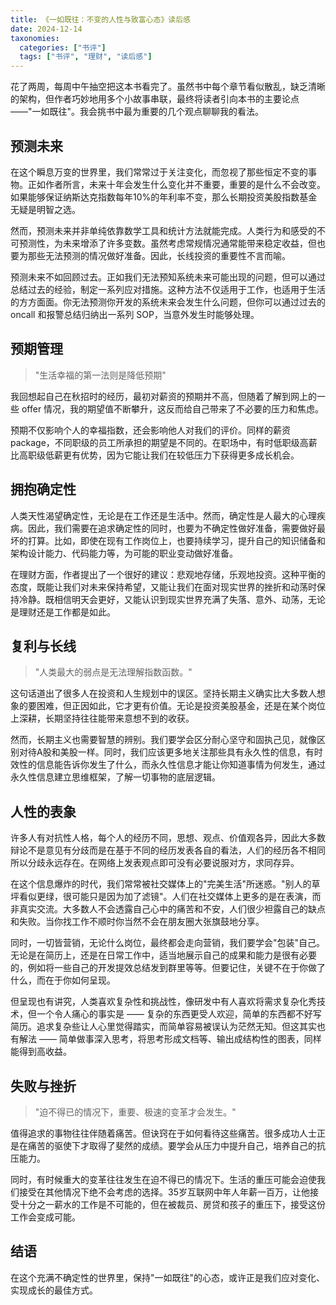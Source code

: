 ```yaml
---
title: 《一如既往：不变的人性与致富心态》读后感
date: 2024-12-14
taxonomies:
  categories: ["书评"]
  tags: ["书评", "理财", "读后感"]
---
```


花了两周，每周中午抽空把这本书看完了。虽然书中每个章节看似散乱，缺乏清晰的架构，但作者巧妙地用多个小故事串联，最终将读者引向本书的主要论点——"一如既往"。我会挑书中最为重要的几个观点聊聊我的看法。

## 预测未来

在这个瞬息万变的世界里，我们常常过于关注变化，而忽视了那些恒定不变的事物。正如作者所言，未来十年会发生什么变化并不重要，重要的是什么不会改变。如果能够保证纳斯达克指数每年10%的年利率不变，那么长期投资美股指数基金无疑是明智之选。

然而，预测未来并非单纯依靠数学工具和统计方法就能完成。人类行为和感受的不可预测性，为未来增添了许多变数。虽然考虑常规情况通常能带来稳定收益，但也要为那些无法预测的情况做好准备。因此，长线投资的重要性不言而喻。

预测未来不如回顾过去。正如我们无法预知系统未来可能出现的问题，但可以通过总结过去的经验，制定一系列应对措施。这种方法不仅适用于工作，也适用于生活的方方面面。你无法预测你开发的系统未来会发生什么问题，但你可以通过过去的 oncall 和报警总结归纳出一系列 SOP，当意外发生时能够处理。

## 预期管理

>"生活幸福的第一法则是降低预期"

我回想起自己在秋招时的经历，最初对薪资的预期并不高，但随着了解到网上的一些 offer 情况，我的期望值不断攀升，这反而给自己带来了不必要的压力和焦虑。

预期不仅影响个人的幸福指数，还会影响他人对我们的评价。同样的薪资 package，不同职级的员工所承担的期望是不同的。在职场中，有时低职级高薪比高职级低薪更有优势，因为它能让我们在较低压力下获得更多成长机会。

## 拥抱确定性

人类天性渴望确定性，无论是在工作还是生活中。然而，确定性是人最大的心理疾病。因此，我们需要在追求确定性的同时，也要为不确定性做好准备，需要做好最坏的打算。比如，即使在现有工作岗位上，也要持续学习，提升自己的知识储备和架构设计能力、代码能力等，为可能的职业变动做好准备。

在理财方面，作者提出了一个很好的建议：悲观地存储，乐观地投资。这种平衡的态度，既能让我们对未来保持希望，又能让我们在面对现实世界的挫折和动荡时保持冷静。既相信明天会更好，又能认识到现实世界充满了失落、意外、动荡，无论是理财还是工作都是如此。

## 复利与长线

>"人类最大的弱点是无法理解指数函数。"

这句话道出了很多人在投资和人生规划中的误区。坚持长期主义确实比大多数人想象的要困难，但正因如此，它才更有价值。无论是投资美股基金，还是在某个岗位上深耕，长期坚持往往能带来意想不到的收获。

然而，长期主义也需要智慧的辨别。我们要学会区分耐心坚守和固执己见，就像区别对待A股和美股一样。同时，我们应该更多地关注那些具有永久性的信息，有时效性的信息能告诉你发生了什么，而永久性信息才能让你知道事情为何发生，通过永久性信息建立思维框架，了解一切事物的底层逻辑。

## 人性的表象

许多人有对抗性人格，每个人的经历不同，思想、观点、价值观各异，因此大多数辩论不是意见有分歧而是在基于不同的经历发表各自的看法，人们的经历各不相同所以分歧永远存在。在网络上发表观点即可没有必要说服对方，求同存异。

在这个信息爆炸的时代，我们常常被社交媒体上的"完美生活"所迷惑。"别人的草坪看似更绿，很可能只是因为加了滤镜"。人们在社交媒体上更多的是在表演，而非真实交流。大多数人不会透露自己心中的痛苦和不安，人们很少袒露自己的缺点和失败。当你找工作不顺时你当然不会在朋友圈大张旗鼓地分享。

同时，一切皆营销，无论什么岗位，最终都会走向营销，我们要学会"包装"自己。无论是在简历上，还是在日常工作中，适当地展示自己的成果和能力是很有必要的，例如将一些自己的开发提效总结发到群里等等。但要记住，关键不在于你做了什么，而在于你如何呈现。

但呈现也有讲究，人类喜欢复杂性和挑战性，像研发中有人喜欢将需求复杂化秀技术，但一个令人痛心的事实是 —— 复杂的东西更受人欢迎，简单的东西都不好写简历。追求复杂些让人心里觉得踏实，而简单容易被误认为茫然无知。但这其实也有解法 —— 简单做事深入思考，将思考形成文档等、输出成结构性的图表，同样能得到高收益。

## 失败与挫折

>"迫不得已的情况下，重要、极速的变革才会发生。"

值得追求的事物往往伴随着痛苦。但诀窍在于如何看待这些痛苦。很多成功人士正是在痛苦的驱使下才取得了斐然的成绩。要学会从压力中提升自己，培养自己的抗压能力。

同时，有时候重大的变革往往发生在迫不得已的情况下。生活的重压可能会迫使我们接受在其他情况下绝不会考虑的选择。35岁互联网中年人年薪一百万，让他接受十分之一薪水的工作是不可能的，但在被裁员、房贷和孩子的重压下，接受这份工作会变成可能。

## 结语

在这个充满不确定性的世界里，保持"一如既往"的心态，或许正是我们应对变化、实现成长的最佳方式。

